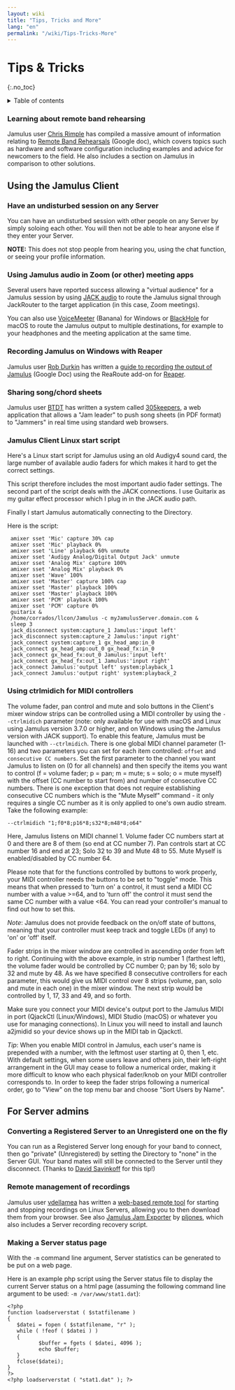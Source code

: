 ```yaml
---
layout: wiki
title: "Tips, Tricks and More"
lang: "en"
permalink: "/wiki/Tips-Tricks-More"
---
```


# Tips & Tricks
 {:.no_toc}

<details markdown="1">

<summary>Table of contents</summary>

* TOC
 {:toc}

</details>

###  Learning about remote band rehearsing

Jamulus user [Chris Rimple](https://sourceforge.net/u/chrisrimple/profile/) has compiled a massive amount of information relating to [Remote Band Rehearsals](https://docs.google.com/document/d/1smcvsxdaaViPQvGMQHmah_6BQeqowhmGSFMHfnlY2FI/) (Google doc), which covers topics such as hardware and software configuration including examples and advice for newcomers to the field. He also includes a section on Jamulus in comparison to other solutions.

## Using the Jamulus Client

###  Have an undisturbed session on any Server

You can have an undisturbed session with other people on any Server by simply soloing each other. You will then not be able to hear anyone else if they enter your Server.

**NOTE:** This does not stop people from hearing you, using the chat function, or seeing your profile information.

###  Using Jamulus audio in Zoom (or other) meeting apps

Several users have reported success allowing a "virtual audience" for a Jamulus session by using [JACK audio](https://jackaudio.org) to route the Jamulus signal through JackRouter to the target application (in this case, Zoom meetings).

You can also use [VoiceMeeter](https://www.vb-audio.com/Voicemeeter/banana.htm) (Banana) for Windows or [BlackHole](https://github.com/ExistentialAudio/BlackHole) for macOS to route the Jamulus output to multiple destinations, for example to your headphones and the meeting application at the same time.

### Recording Jamulus on Windows with Reaper

Jamulus user [Rob Durkin](https://sourceforge.net/u/bentwrench/profile/) has written a [guide to recording the output of Jamulus](https://docs.google.com/document/d/1tENfNKTWHasuTg33OdLLEo4-OOhWJolOo42ffSARxhY/edit) (Google Doc) using the ReaRoute add-on for [Reaper](https://www.reaper.fm/).

### Sharing song/chord sheets

Jamulus user [BTDT](https://sourceforge.net/u/btdt/profile/) has written a system called [305keepers](https://github.com/keepers305/Song-Sheet-Sharing-Web-Pages), a web application that allows a "Jam leader" to push song sheets (in PDF format) to "Jammers" in real time using standard web browsers.

### Jamulus Client Linux start script

Here's a Linux start script for Jamulus using an old Audigy4 sound card, the large number of available audio faders for which makes it hard to get the correct settings.

This script therefore includes the most important audio fader settings. The second part of the script deals with the JACK connections. I use Guitarix as my guitar effect processor which I plug in in the JACK audio path.

Finally I start Jamulus automatically connecting to the Directory.

Here is the script:


~~~
 amixer sset 'Mic' capture 30% cap
 amixer sset 'Mic' playback 0%
 amixer sset 'Line' playback 60% unmute
 amixer sset 'Audigy Analog/Digital Output Jack' unmute
 amixer sset 'Analog Mix' capture 100%
 amixer sset 'Analog Mix' playback 0%
 amixer sset 'Wave' 100%
 amixer sset 'Master' capture 100% cap
 amixer sset 'Master' playback 100%
 amixer sset 'Master' playback 100%
 amixer sset 'PCM' playback 100%
 amixer sset 'PCM' capture 0%
 guitarix &
 /home/corrados/llcon/Jamulus -c myJamulusServer.domain.com &
 sleep 3
 jack_disconnect system:capture_1 Jamulus:'input left'
 jack_disconnect system:capture_2 Jamulus:'input right'
 jack_connect system:capture_1 gx_head_amp:in_0
 jack_connect gx_head_amp:out_0 gx_head_fx:in_0
 jack_connect gx_head_fx:out_0 Jamulus:'input left'
 jack_connect gx_head_fx:out_1 Jamulus:'input right'
 jack_connect Jamulus:'output left' system:playback_1
 jack_connect Jamulus:'output right' system:playback_2
~~~

### Using ctrlmidich for MIDI controllers

The volume fader, pan control and mute and solo buttons in the Client's mixer window strips can be controlled using a MIDI controller by using the `--ctrlmidich` parameter (note: only available for use with macOS and Linux using Jamulus version 3.7.0 or higher, and on Windows using the Jamulus version with JACK support). To enable this feature, Jamulus must be launched with `--ctrlmidich`. There is one global MIDI channel parameter (1-16) and two parameters you can set for each item controlled: `offset` and `consecutive CC numbers`. Set the first parameter to the channel you want Jamulus to listen on (0 for all channels) and then specify the items you want to control (f = volume fader; p = pan; m = mute; s = solo; o = mute myself) with the offset (CC number to start from) and number of consecutive CC numbers. There is one exception that does not require establishing consecutive CC numbers which is the "Mute Myself" command - it only requires a single CC number as it is only applied to one's own audio stream. Take the following example:

`--ctrlmidich "1;f0*8;p16*8;s32*8;m48*8;o64"`

Here, Jamulus listens on MIDI channel 1. Volume fader CC numbers start at 0 and there are 8 of them (so end at CC number 7). Pan controls start at CC number 16 and end at 23; Solo 32 to 39 and Mute 48 to 55. Mute Myself is enabled/disabled by CC number 64.

Please note that for the functions controlled by buttons to work properly, your MIDI controller needs the buttons to be set to "toggle" mode. This means that when pressed to 'turn on' a control, it must send a MIDI CC number with a value >=64, and to 'turn off' the control it must send the same CC number with a value <64. You can read your controller's manual to find out how to set this.

*Note*: Jamulus does not provide feedback on the on/off state of buttons, meaning that your controller must keep track and toggle LEDs (if any) to 'on' or 'off' itself.

Fader strips in the mixer window are controlled in ascending order from left to right. Continuing with the above example, in strip number 1 (farthest left), the volume fader would be controlled by CC number 0; pan by 16; solo by 32 and mute by 48. As we have specified 8 consecutive controllers for each parameter, this would give us MIDI control over 8 strips (volume, pan, solo and mute in each one) in the mixer window. The next strip would be controlled by 1, 17, 33 and 49, and so forth.

Make sure you connect your MIDI device's output port to the Jamulus MIDI in port (QjackCtl (Linux/Windows), MIDI Studio (macOS) or whatever you use for managing connections). In Linux you will need to install and launch a2jmidid so your device shows up in the MIDI tab in Qjackctl.

*Tip*: When you enable MIDI control in Jamulus, each user's name is prepended with a number, with the leftmost user starting at 0, then 1, etc. With default settings, when some users leave and others join, their left-right arrangement in the GUI may cease to follow a numerical order, making it more difficult to know who each physical fader/knob on your MIDI controller corresponds to. In order to keep the fader strips following a numerical order, go to "View" on the top menu bar and choose "Sort Users by Name".

## For Server admins

### Converting a Registered Server to an Unregisterd one on the fly

You can run as a Registered Server long enough for your band to connect, then go "private" (Unregistered) by setting the Directory to "none" in the Server GUI. Your band mates will still be connected to the Server until they disconnect. (Thanks to [David Savinkoff](https://github.com/DavidSavinkoff) for this tip!)

### Remote management of recordings

Jamulus user [vdellamea](https://github.com/vdellamea) has written a [web-based remote tool](https://github.com/vdellamea/jamulus-server-remote) for starting and stopping recordings on Linux Servers, allowing you to then download them from your browser. See also [Jamulus Jam Exporter](https://github.com/pljones/jamulus-jamexporter) by [pljones](https://github.com/pljones), which also includes a Server recording recovery script.

### Making a Server status page

With the `-m` command line argument, Server statistics can be generated to be put on a web page.

Here is an example php script using the Server status file to display the current Server status on a html page (assuming the following command line argument to be used: `-m /var/www/stat1.dat`):

~~~
<?php
function loadserverstat ( $statfilename )
{
   $datei = fopen ( $statfilename, "r" );
   while ( !feof ( $datei ) )
   {
          $buffer = fgets ( $datei, 4096 );
          echo $buffer;
   }
   fclose($datei);
}
?>
<?php loadserverstat ( "stat1.dat" ); ?>
~~~
